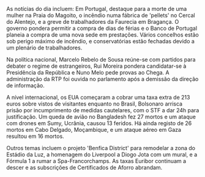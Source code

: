 As notícias do dia incluem: Em Portugal, destaque para a morte de uma mulher na Praia do Magoito, o incêndio numa fábrica de 'pellets' no Cercal do Alentejo, e a greve de trabalhadores da Faurecia em Bragança. O governo pondera permitir a compra de dias de férias e o Banco de Portugal planeia a compra de uma nova sede em prestações. Vários concelhos estão sob perigo máximo de incêndio, e conservatórias estão fechadas devido a um plenário de trabalhadores.

Na política nacional, Marcelo Rebelo de Sousa reúne-se com partidos para debater o regime de estrangeiros, Rui Moreira pondera candidatar-se à Presidência da República e Nuno Melo pede provas ao Chega. A administração da RTP foi ouvida no parlamento após a demissão da direção de informação.

A nível internacional, os EUA começaram a cobrar uma taxa extra de 213 euros sobre vistos de visitantes enquanto no Brasil, Bolsonaro arrisca prisão por incumprimento de medidas cautelares, com o STF a dar 24h para justificação. Um queda de avião no Bangladesh fez 27 mortos e um ataque com drones em Sumy, Ucrânia, causou 13 feridos. Há ainda registo de 26 mortos em Cabo Delgado, Moçambique, e um ataque aéreo em Gaza resultou em 16 mortos.

Outros temas incluem o projeto 'Benfica District' para remodelar a zona do Estádio da Luz, a homenagem do Liverpool a Diogo Jota com um mural, e a Fórmula 1 a rumar a Spa-Francorchamps. As taxas Euribor continuam a descer e as subscrições de Certificados de Aforro abrandam.